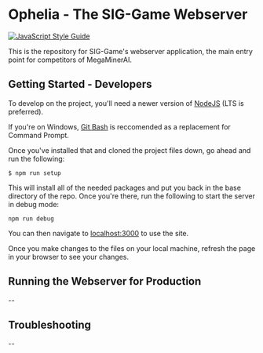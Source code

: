 # Ophelia - The SIG-Game Webserver

[![JavaScript Style Guide](https://img.shields.io/badge/code_style-standard-brightgreen.svg)](https://standardjs.com)

This is the repository for SIG-Game's webserver application, the main entry point
for competitors of MegaMinerAI.

## Getting Started - Developers

To develop on the project, you'll need a newer version of [NodeJS](https://nodejs.org/en/) (LTS is preferred).

If you're on Windows, [Git Bash](https://git-scm.com/downloads) is reccomended as a replacement for Command Prompt.

Once you've installed that and cloned the project files down, go ahead and run the following:
```
$ npm run setup
```

This will install all of the needed packages and put you back in the base directory of the repo. Once you're there, run the following to start the server in debug mode:
```
npm run debug
``` 
You can then navigate to [localhost:3000](localhost:3000) to use the site.

Once you make changes to the files on your local machine, refresh the page in your browser
to see your changes. 

## Running the Webserver for Production

--

## Troubleshooting

--
